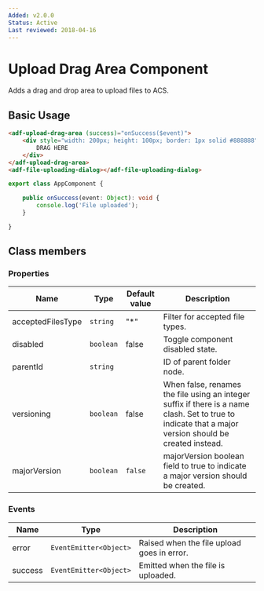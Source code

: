 ```yaml
---
Added: v2.0.0
Status: Active
Last reviewed: 2018-04-16
---
```


# Upload Drag Area Component

Adds a drag and drop area to upload files to ACS.

## Basic Usage

```html
<adf-upload-drag-area (success)="onSuccess($event)">
    <div style="width: 200px; height: 100px; border: 1px solid #888888">
        DRAG HERE
    </div>
</adf-upload-drag-area>
<adf-file-uploading-dialog></adf-file-uploading-dialog>
```

```ts
export class AppComponent {

    public onSuccess(event: Object): void {
        console.log('File uploaded');
    }

}
```

## Class members

### Properties

| Name | Type | Default value | Description |
| -- | -- | -- | -- |
| acceptedFilesType | `string` | "\*" | Filter for accepted file types. |
| disabled | `boolean` | false | Toggle component disabled state. |
| parentId | `string` |  | ID of parent folder node. |
| versioning | `boolean` | false | When false, renames the file using an integer suffix if there is a name clash. Set to true to indicate that a major version should be created instead. |
| majorVersion | `boolean` | `false` | majorVersion boolean field to true to indicate a major version should be created.  |

### Events

| Name | Type | Description |
| -- | -- | -- |
| error | `EventEmitter<Object>` | Raised when the file upload goes in error. |
| success | `EventEmitter<Object>` | Emitted when the file is uploaded. |
